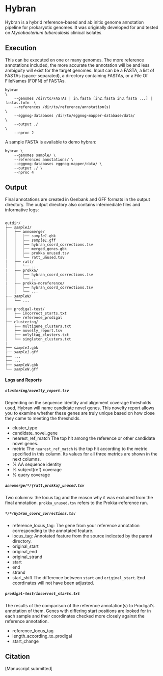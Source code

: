 # Hybran

Hybran is a hybrid reference-based and ab initio genome annotation pipeline for prokaryotic genomes.
It was originally developed for and tested on *Mycobacterium tuberculosis* clinical isolates.

## Execution

This can be executed on one or many genomes. The more reference
annotations included, the more accurate the annotation will be 
and less ambiguity will exist for the target genomes. Input can
be a FASTA, a list of FASTAs (space-separated), a directory containing
FASTAs, or a File Of FileNames (FOFN) of FASTAs.
```
hybran                                                                          \
    --genomes /dir/to/FASTAs | in.fasta [in2.fasta in3.fasta ...] | fastas.fofn  \
    --references /dir/to/reference/annotation(s)                                 \
    --eggnog-databases /dir/to/eggnog-mapper-database/data/                      \
    --output ./                                                                  \
    --nproc 2
```

A sample FASTA is available to demo hybran:
```
hybran \
    --genomes sample/ \
    --references annotations/ \
    --eggnog-databases eggnog-mapper/data/ \
    --output ./ \
    --nproc 4
```

## Output

Final annotations are created in Genbank and GFF formats in the output directory.
The output directory also contains intermediate files and informative logs:

<pre><code>
outdir/
├── <i>sample1</i>/
│   ├── annomerge/
│   │   ├── <i>sample1</i>.gbk
│   │   ├── <i>sample1</i>.gff
│   │   ├── hybran_coord_corrections.tsv
│   │   ├── merged_genes.gbk
│   │   ├── prokka_unused.tsv
│   │   └── ratt_unused.tsv
|   ├── ratt/
│   │   └── ...
|   ├── prokka/
│   │   ├── hybran_coord_corrections.tsv
│   │   └── ...
|   ├── prokka-noreference/
│   │   ├── hybran_coord_corrections.tsv
│   │   └── ...
├── <i>sampleN</i>/
│   └── ...
│
├── prodigal-test/
│   ├── incorrect_starts.txt
│   └── reference_prodigal
├── clustering/
│   ├── multigene_clusters.txt
│   ├── novelty_report.tsv
│   ├── onlyltag_clusters.txt
│   └── singleton_clusters.txt
|
├── <i>sample1</i>.gbk
├── <i>sample1</i>.gff
├── ...
├── ...
├── <i>sampleN</i>.gbk
└── <i>sampleN</i>.gff
</code></pre>

#### Logs and Reports

##### `clustering/novelty_report.tsv`

Depending on the sequence identity and alignment coverage thresholds used, Hybran will name candidate novel genes.
This novelty report allows you to examine whether these genes are truly unique based on how close they came to meeting the thresholds.

* cluster_type
* candidate_novel_gene
* nearest_ref_match
The top hit among the reference or other candidate novel genes.
* metric
The `nearest_ref_match` is the top hit according to the metric specified in this column.
Its values for all three metrics are shown in the next columns.
* % AA sequence identity
* % subject(ref) coverage
* % query coverage

##### `annomerge/*/{ratt,prokka}_unused.tsv`

Two columns: the locus tag and the reason why it was excluded from the final annotation.
`prokka_unused.tsv` refers to the Prokka-reference run.


##### `*/*/hybran_coord_corrections.tsv`


- reference_locus_tag:
The gene from your reference annotation corresponding to the annotated feature.
- locus_tag:
Annotated feature from the source indicated by the parent directory.
- original_start
- original_end
- original_strand
- start
- end
- strand
- start_shift
The difference between `start` and `original_start`.
End coordinates will not have been adjusted.

##### `prodigal-test/incorrect_starts.txt`

The results of the comparison of the reference annotation(s) to Prodigal's annotation of them.
Genes with differing start positions are looked for in each sample and their coordinates checked more closely against the reference annotation.

- reference_locus_tag
- length_according_to_prodigal
- start_change


## Citation
[Manuscript submitted]
